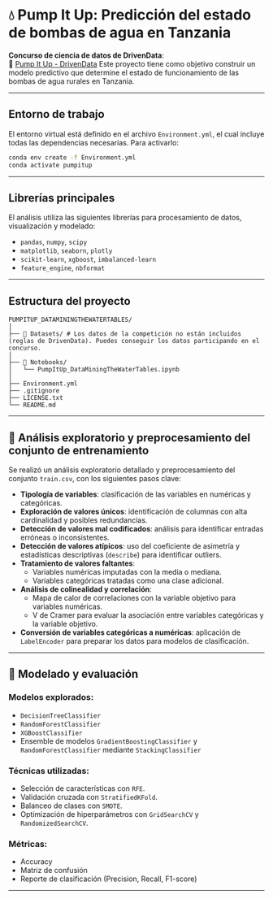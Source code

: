 # 💧 Pump It Up: Predicción del estado de bombas de agua en Tanzania

**Concurso de ciencia de datos de DrivenData**:  
🔗 [Pump It Up - DrivenData](https://www.drivendata.org/competitions/7/pump-it-up-data-mining-the-water-table/)
Este proyecto tiene como objetivo construir un modelo predictivo que determine el estado de funcionamiento de las bombas de agua rurales en Tanzania.

---

## Entorno de trabajo

El entorno virtual está definido en el archivo `Environment.yml`, el cual incluye todas las dependencias necesarias. Para activarlo:

```bash
conda env create -f Environment.yml
conda activate pumpitup
```

---

## Librerías principales

El análisis utiliza las siguientes librerías para procesamiento de datos, visualización y modelado:

- `pandas`, `numpy`, `scipy`
- `matplotlib`, `seaborn`, `plotly`
- `scikit-learn`, `xgboost`, `imbalanced-learn`
- `feature_engine`, `nbformat`

---

## Estructura del proyecto

```
PUMPITUP_DATAMININGTHEWATERTABLES/
│
├── 📂 Datasets/ # Los datos de la competición no están incluidos (reglas de DrivenData). Puedes conseguir los datos participando en el concurso.
│
├── 📂 Notebooks/
│   └── PumpItUp_DataMiningTheWaterTables.ipynb
│
├── Environment.yml
├── .gitignore
├── LICENSE.txt
└── README.md
```

---

## 🧹 Análisis exploratorio y preprocesamiento del conjunto de entrenamiento

Se realizó un análisis exploratorio detallado y preprocesamiento del conjunto `train.csv`, con los siguientes pasos clave:

- **Tipología de variables**: clasificación de las variables en numéricas y categóricas.
- **Exploración de valores únicos**: identificación de columnas con alta cardinalidad y posibles redundancias.
- **Detección de valores mal codificados**: análisis para identificar entradas erróneas o inconsistentes.
- **Detección de valores atípicos**: uso del coeficiente de asimetría y estadísticas descriptivas (`describe`) para identificar outliers.
- **Tratamiento de valores faltantes**:
  - Variables numéricas imputadas con la media o mediana.
  - Variables categóricas tratadas como una clase adicional.
- **Análisis de colinealidad y correlación**:
  - Mapa de calor de correlaciones con la variable objetivo para variables numéricas.
  - V de Cramer para evaluar la asociación entre variables categóricas y la variable objetivo.
- **Conversión de variables categóricas a numéricas**: aplicación de `LabelEncoder` para preparar los datos para modelos de clasificación.

---

## 🤖 Modelado y evaluación

### Modelos explorados:

- `DecisionTreeClassifier`
- `RandomForestClassifier`
- `XGBoostClassifier` 
- Ensemble de modelos `GradientBoostingClassifier` y `RandomForestClassifier` mediante `StackingClassifier`

### Técnicas utilizadas:

- Selección de características con `RFE`.
- Validación cruzada con `StratifiedKFold`.
- Balanceo de clases con `SMOTE`.
- Optimización de hiperparámetros con `GridSearchCV` y `RandomizedSearchCV`.

### Métricas:

- Accuracy
- Matriz de confusión
- Reporte de clasificación (Precision, Recall, F1-score)

---
